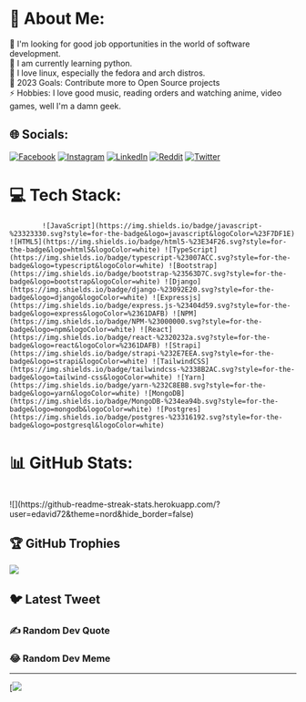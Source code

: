 # 💫 About Me:

🔭 I'm looking for good job opportunities in the world of software development.<br>🌱 I am currently learning python.<br>👯 I love linux, especially the fedora and arch distros.<br>🥅 2023 Goals: Contribute more to Open Source projects<br>⚡ Hobbies: I love good music, reading orders and watching anime, video games, well I'm a damn geek.

## 🌐 Socials:

[![Facebook](https://img.shields.io/badge/Facebook-%231877F2.svg?logo=Facebook&logoColor=white)](https://facebook.com/david.serpal) [![Instagram](https://img.shields.io/badge/Instagram-%23E4405F.svg?logo=Instagram&logoColor=white)](https://instagram.com/david_servell) [![LinkedIn](https://img.shields.io/badge/LinkedIn-%230077B5.svg?logo=linkedin&logoColor=white)](https://linkedin.com/in/dcervellon) [![Reddit](https://img.shields.io/badge/Reddit-%23FF4500.svg?logo=Reddit&logoColor=white)](https://reddit.com/user/edavidsp72) [](https://stackoverflow.com/users/david-cervellon) [![Twitter](https://img.shields.io/badge/Twitter-%231DA1F2.svg?logo=Twitter&logoColor=white)](https://twitter.com/Davesr72)

# 💻 Tech Stack:

            ![JavaScript](https://img.shields.io/badge/javascript-%23323330.svg?style=for-the-badge&logo=javascript&logoColor=%23F7DF1E) ![HTML5](https://img.shields.io/badge/html5-%23E34F26.svg?style=for-the-badge&logo=html5&logoColor=white) ![TypeScript](https://img.shields.io/badge/typescript-%23007ACC.svg?style=for-the-badge&logo=typescript&logoColor=white) ![Bootstrap](https://img.shields.io/badge/bootstrap-%23563D7C.svg?style=for-the-badge&logo=bootstrap&logoColor=white) ![Django](https://img.shields.io/badge/django-%23092E20.svg?style=for-the-badge&logo=django&logoColor=white) ![Expressjs](https://img.shields.io/badge/express.js-%23404d59.svg?style=for-the-badge&logo=express&logoColor=%2361DAFB) ![NPM](https://img.shields.io/badge/NPM-%23000000.svg?style=for-the-badge&logo=npm&logoColor=white) ![React](https://img.shields.io/badge/react-%2320232a.svg?style=for-the-badge&logo=react&logoColor=%2361DAFB) ![Strapi](https://img.shields.io/badge/strapi-%232E7EEA.svg?style=for-the-badge&logo=strapi&logoColor=white) ![TailwindCSS](https://img.shields.io/badge/tailwindcss-%2338B2AC.svg?style=for-the-badge&logo=tailwind-css&logoColor=white) ![Yarn](https://img.shields.io/badge/yarn-%232C8EBB.svg?style=for-the-badge&logo=yarn&logoColor=white) ![MongoDB](https://img.shields.io/badge/MongoDB-%234ea94b.svg?style=for-the-badge&logo=mongodb&logoColor=white) ![Postgres](https://img.shields.io/badge/postgres-%23316192.svg?style=for-the-badge&logo=postgresql&logoColor=white)

# 📊 GitHub Stats:

<br/>
![](https://github-readme-streak-stats.herokuapp.com/?user=edavid72&theme=nord&hide_border=false)<br/>

## 🏆 GitHub Trophies

![](https://github-profile-trophy.vercel.app/?username=edavid72&theme=nord&no-frame=false&no-bg=true&margin-w=4)

## 🐦 Latest Tweet

[](https://github.com/VishwaGauravIn/github-twitter-card-embed)

### ✍️ Random Dev Quote

### 😂 Random Dev Meme

---

[![](https://visitcount.itsvg.in/api?id=edavid72&icon=2&color=0)
